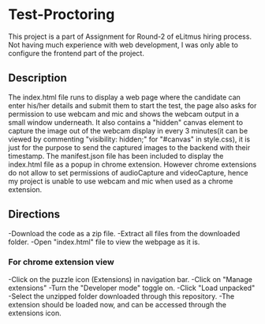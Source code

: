 # Test-Proctoring

This project is a part of Assignment for Round-2 of eLitmus hiring process. 
Not having much experience with web development, I was only able to configure the frontend part of the project. 

## Description

The index.html file runs to display a web page where the candidate can enter his/her details and submit them to start the test, the page also asks for permission to use webcam and mic and shows the webcam output in a small window underneath. It also contains a "hidden" canvas element to capture the image out of the webcam display in every 3 minutes(it can be viewed by commenting "visibility: hidden;" for "#canvas" in style.css), it is just for the purpose to send the captured images to the backend with their timestamp.
The manifest.json file has been included to display the index.html file as a popup in chrome extension. However chrome extensions do not allow to set permissions of audioCapture and videoCapture, hence my project is unable to use webcam and mic when used as a chrome extension. 

## Directions

-Download the code as a zip file.
-Extract all files from the downloaded folder.
-Open "index.html" file to view the webpage as it is.

 ### For chrome extension view
 -Click on the puzzle icon (Extensions) in navigation bar.
 -Click on "Manage extensions"
 -Turn the "Developer mode" toggle on.
 -Click "Load unpacked"
 -Select the unzipped folder downloaded through this repository.
 -The extension should be loaded now, and can be accessed through the extensions icon.
